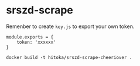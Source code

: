 # srszd-scrape

Remenber to create `key.js` to export your own token.

```
module.exports = {
    token: 'xxxxxx'
}
```

```
docker build -t hitoka/srszd-scrape-cheeriover .
```

